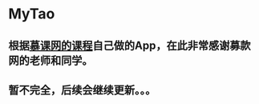 # MyTao

## 根据[慕课网的课程](http://class.imooc.com/sc/6/learn)自己做的App，在此非常感谢募款网的老师和同学。
## 暂不完全，后续会继续更新。。。
